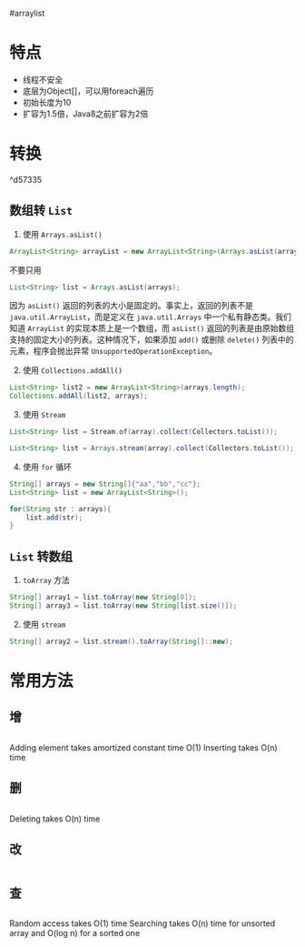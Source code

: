 #arraylist 

# 特点

- 线程不安全
- 底层为Object[]，可以用foreach遍历
- 初始长度为10
- 扩容为1.5倍，Java8之前扩容为2倍

# 转换
^d57335

## 数组转 `List`

1. 使用 `Arrays.asList()`

```Java
ArrayList<String> arrayList = new ArrayList<String>(Arrays.asList(arrays));
```

不要只用

```Java
List<String> list = Arrays.asList(arrays);
```

因为 `asList()` 返回的列表的大小是固定的。事实上，返回的列表不是 `java.util.ArrayList`，而是定义在 `java.util.Arrays` 中一个私有静态类。我们知道 `ArrayList` 的实现本质上是一个数组，而 `asList()` 返回的列表是由原始数组支持的固定大小的列表。这种情况下，如果添加 ` add() ` 或删除 ` delete() ` 列表中的元素，程序会抛出异常 `UnsupportedOperationException`。

2. 使用 `Collections.addAll()`

```Java
List<String> list2 = new ArrayList<String>(arrays.length);
Collections.addAll(list2, arrays);
```

3. 使用 `Stream`

```java
List<String> list = Stream.of(array).collect(Collectors.toList()); 

List<String> list = Arrays.stream(array).collect(Collectors.toList()); 
```

4. 使用 `for` 循环

```Java
String[] arrays = new String[]{"aa","bb","cc"};
List<String> list = new ArrayList<String>();

for(String str : arrays){
	list.add(str);
}
```

## `List` 转数组

1. `toArray` 方法
```Java
String[] array1 = list.toArray(new String[0]);
String[] array3 = list.toArray(new String[list.size()]);
```

2. 使用 `stream`

```Java
String[] array2 = list.stream().toArray(String[]::new);
```

# 常用方法

## 增

```Java

```

Adding element takes amortized constant time O(1)
Inserting takes O(n) time

## 删

```Java

```

Deleting takes O(n) time

## 改

```Java

```

## 查

```Java

``` 

Random access takes O(1) time
Searching takes O(n) time for unsorted array and O(log n) for a sorted one
